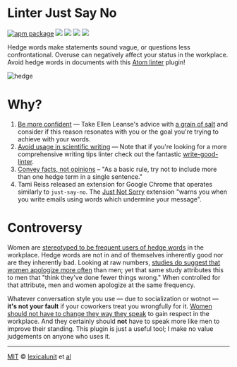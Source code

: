 # Linter Just Say No

[![apm package][apm-ver-link]][releases]
[![][travis-ci-badge]][travis-ci]
[![][david-badge]][david]
[![][dl-badge]][apm-pkg-link]
[![][mit-badge]][mit]

Hedge words make statements sound vague, or questions less confrontational. Overuse can negatively affect your status in the workplace. Avoid hedge words in documents with this [Atom linter][atom-linter] plugin!

![hedge][screenshot]

# Why?

1. [Be more confident][just-say-no] &mdash; Take Ellen Leanse's advice with [a grain of salt][ellen-leanse] and consider if this reason resonates with you or the goal you're trying to achieve with your words.
1. [Avoid usage in scientific writing][bio-hedge] &mdash; Note that if you're looking for a more comprehensive writing tips linter check out the fantastic [write-good-linter][write-good].
1. [Convey facts, not opinions][convey-facts] &ndash; "As a basic rule, try not to include more than one hedge term in a single sentence."
1. Tami Reiss released an extension for Google Chrome that operates similarly to `just-say-no`. The [Just Not Sorry][just-not-sorry] extension "warns you when you write emails using words which undermine your message".

# Controversy

Women are [stereotyped to be frequent users of hedge words][frequent-use] in the workplace. Hedge words are not in and of themselves inherently good nor are they inherently bad. Looking at raw numbers, [studies do suggest that women apologize more often][more-often] than men; yet that same study attributes this to men that "think they've done fewer things wrong." When controlled for that attribute, men and women apologize at the same frequency.

Whatever conversation style you use &mdash; due to socialization or wotnot &mdash; **it's not your fault** if your coworkers treat you wrongfully for it. [Women should not have to change they way they speak][force-change] to gain respect in the workplace. And they certainly should **not** have to speak more like men to improve their standing. This plugin is just a useful tool; I make no value judgements on anyone who uses it.

---

[MIT][mit] © [lexicalunit][author] et [al][contributors]

[mit]:              http://opensource.org/licenses/MIT
[author]:           http://github.com/lexicalunit
[contributors]:     https://github.com/lexicalunit/linter-just-say-no/graphs/contributors
[releases]:         https://github.com/lexicalunit/linter-just-say-no/releases
[mit-badge]:        https://img.shields.io/apm/l/linter-just-say-no.svg
[apm-pkg-link]:     https://atom.io/packages/linter-just-say-no
[apm-ver-link]:     https://img.shields.io/apm/v/linter-just-say-no.svg
[dl-badge]:         http://img.shields.io/apm/dm/linter-just-say-no.svg
[travis-ci-badge]:  https://travis-ci.org/lexicalunit/linter-just-say-no.svg?branch=master
[travis-ci]:        https://travis-ci.org/lexicalunit/linter-just-say-no
[david-badge]:      https://david-dm.org/lexicalunit/linter-just-say-no.svg
[david]:            https://david-dm.org/lexicalunit/linter-just-say-no

[screenshot]:       https://cloud.githubusercontent.com/assets/1903876/8438901/461129e6-1f2e-11e5-828f-4b88e1ffffc1.png
[just-say-no]:      http://women2.com/2014/02/17/just-say/
[ellen-leanse]:     http://www.businessinsider.com/workplace-advice-for-women-not-to-use-the-word-just-is-terrible-2015-7
[bio-hedge]:        http://www.biomedicaleditor.com/hedging.html
[convey-facts]:     http://expertedge.aje.com/2013/01/22/editing-tip-of-the-week-avoiding-multiple-hedge-terms/
[frequent-use]:     http://www.livescience.com/6621-kids-learn-gender-stereotypes-home.html
[more-often]:       http://www.livescience.com/8698-study-reveals-women-apologize.html
[write-good]:       https://atom.io/packages/linter-write-good
[atom-linter]:      https://atom.io/packages/linter
[just-not-sorry]:   https://github.com/cyrusinnovation/just-not-sorry
[force-change]:     http://www.themarysue.com/new-chrome-app-not-sorry/
